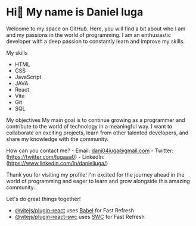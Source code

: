 # Hi👋 My name is Daniel Iuga

Welcome to my space on GitHub. Here, you will find a bit about who I am and my passions in the world of programming. I am an enthusiastic developer with a deep passion to constantly learn and improve my skills.

My skills
 - HTML
 - CSS
 - JavaScript
 - JAVA
 - React
 - Vite
 - Git
 - SQL

My objectives
My main goal is to continue growing as a programmer and contribute to the world of technology in a meaningful way. I want to collaborate on exciting projects, learn from other talented developers, and share my knowledge with the community.

How can you contact me?
    - Email: dani04iuga@gmail.com
    - Twitter: (https://twitter.com/Iugaaa0)
    - LinkedIn: (https://www.linkedin.com/in/danieliuga/)

Thank you for visiting my profile! I'm excited for the journey ahead in the world of programming and eager to learn and grow alongside this amazing community.

Let's do great things together!

- [@vitejs/plugin-react](https://github.com/vitejs/vite-plugin-react/blob/main/packages/plugin-react/README.md) uses [Babel](https://babeljs.io/) for Fast Refresh
- [@vitejs/plugin-react-swc](https://github.com/vitejs/vite-plugin-react-swc) uses [SWC](https://swc.rs/) for Fast Refresh
